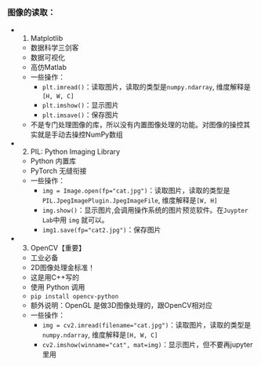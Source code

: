 ### 图像的读取：
- 1. Matplotlib
  - 数据科学三剑客
  - 数据可视化
  - 高仿Matlab
  - 一些操作：
    - `plt.imread()`：读取图片，读取的类型是`numpy.ndarray`, 维度解释是`[H, W, C]`
    - `plt.imshow()`：显示图片
    - `plt.imsave()`：保存图片
  - 不是专门处理图像的库，所以没有内置图像处理的功能。对图像的操控其实就是手动去操控NumPy数组

- 2. PIL: Python Imaging Library
  - Python 内置库
  - PyTorch 无缝衔接
  - 一些操作：
    - `img = Image.open(fp="cat.jpg")`：读取图片，读取的类型是`PIL.JpegImagePlugin.JpegImageFile`, 维度解释是`[W, H]`
    - `img.show()`：显示图片,会调用操作系统的图片预览软件。在`Juypter Lab`中用 `img` 就可以。
    - `img1.save(fp="cat2.jpg")`：保存图片
  
- 3. OpenCV【重要】
  - 工业必备
  - 2D图像处理金标准！
  - 这是用C++写的
  - 使用 Python 调用
  - `pip install opencv-python`
  - 额外说明：OpenGL 是做3D图像处理的，跟OpenCV相对应
  - 一些操作：
    - `img = cv2.imread(filename="cat.jpg")`：读取图片，读取的类型是`numpy.ndarray`, 维度解释是`[H, W, C]`
    - `cv2.imshow(winname="cat", mat=img)`：显示图片，但不要再jupyter里用